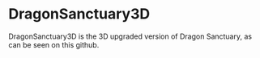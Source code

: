 # DragonSanctuary3D
DragonSanctuary3D is the 3D upgraded version of Dragon Sanctuary, as can be seen on this github.
